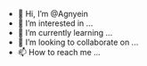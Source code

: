 - 👋 Hi, I’m @Agnyein
- 👀 I’m interested in ...
- 🌱 I’m currently learning ...
- 💞️ I’m looking to collaborate on ...
- 📫 How to reach me ...

<!---
Agnyein/Agnyein is a ✨ special ✨ repository because its `README.md` (this file) appears on your GitHub profile.
You can click the Preview link to take a look at your changes.
--->
